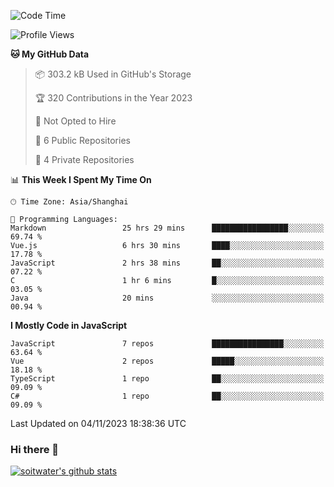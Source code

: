 <!--START_SECTION:waka-->
![Code Time](http://img.shields.io/badge/Code%20Time-2%2C740%20hrs%2040%20mins-blue)

![Profile Views](http://img.shields.io/badge/Profile%20Views-0-blue)

**🐱 My GitHub Data** 

> 📦 303.2 kB Used in GitHub's Storage 
 > 
> 🏆 320 Contributions in the Year 2023
 > 
> 🚫 Not Opted to Hire
 > 
> 📜 6 Public Repositories 
 > 
> 🔑 4 Private Repositories 
 > 
📊 **This Week I Spent My Time On** 

```text
🕑︎ Time Zone: Asia/Shanghai

💬 Programming Languages: 
Markdown                 25 hrs 29 mins      █████████████████░░░░░░░░   69.74 % 
Vue.js                   6 hrs 30 mins       ████░░░░░░░░░░░░░░░░░░░░░   17.78 % 
JavaScript               2 hrs 38 mins       ██░░░░░░░░░░░░░░░░░░░░░░░   07.22 % 
C                        1 hr 6 mins         █░░░░░░░░░░░░░░░░░░░░░░░░   03.05 % 
Java                     20 mins             ░░░░░░░░░░░░░░░░░░░░░░░░░   00.94 % 
```

**I Mostly Code in JavaScript** 

```text
JavaScript               7 repos             ████████████████░░░░░░░░░   63.64 % 
Vue                      2 repos             █████░░░░░░░░░░░░░░░░░░░░   18.18 % 
TypeScript               1 repo              ██░░░░░░░░░░░░░░░░░░░░░░░   09.09 % 
C#                       1 repo              ██░░░░░░░░░░░░░░░░░░░░░░░   09.09 % 
```




 Last Updated on 04/11/2023 18:38:36 UTC
<!--END_SECTION:waka-->

### Hi there 👋
[![soitwater's github stats](https://github-readme-stats.vercel.app/api?username=soitwater)](https://github.com/soitwater/github-readme-stats)
